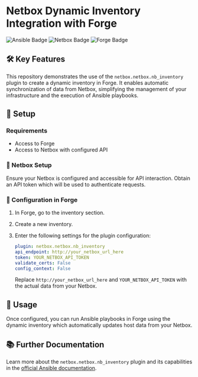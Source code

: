 # Netbox Dynamic Inventory Integration with Forge

![Ansible Badge](https://img.shields.io/badge/ansible-%23000.svg?style=for-the-badge&logo=ansible&logoColor=white)
![Netbox Badge](https://img.shields.io/badge/Netbox-%23F00.svg?style=for-the-badge&logo=netbox&logoColor=white)
![Forge Badge](https://img.shields.io/badge/Forge-%23187EBB.svg?style=for-the-badge&logo=digitaldata&logoColor=white)

## 🛠 Key Features

This repository demonstrates the use of the `netbox.netbox.nb_inventory` plugin to create a dynamic inventory in Forge. It enables automatic synchronization of data from Netbox, simplifying the management of your infrastructure and the execution of Ansible playbooks.

## 🔧 Setup

### Requirements

- Access to Forge
- Access to Netbox with configured API

### 🔑 Netbox Setup

Ensure your Netbox is configured and accessible for API interaction. Obtain an API token which will be used to authenticate requests.

### 📡 Configuration in Forge

1. In Forge, go to the inventory section.
2. Create a new inventory.
3. Enter the following settings for the plugin configuration:

   ```yaml
   plugin: netbox.netbox.nb_inventory
   api_endpoint: http://your_netbox_url_here
   token: YOUR_NETBOX_API_TOKEN
   validate_certs: False
   config_context: False
   ```

   Replace `http://your_netbox_url_here` and `YOUR_NETBOX_API_TOKEN` with the actual data from your Netbox.

## 🚀 Usage

Once configured, you can run Ansible playbooks in Forge using the dynamic inventory which automatically updates host data from your Netbox.

## 📚 Further Documentation

Learn more about the `netbox.netbox.nb_inventory` plugin and its capabilities in the [official Ansible documentation](https://docs.ansible.com/ansible/latest/collections/netbox/netbox/nb_inventory_inventory.html).
